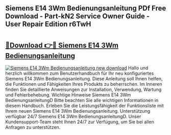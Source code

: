## Siemens E14 3Wm Bedienungsanleitung PDf Free Download - Part-kN2 Service Owner Guide - User Repair Edition r6TwH

# <h2><a href="http://df1uqk.blite.top/?on=Siemens+E14+3Wm+Bedienungsanleitung">🔗Download 👉🔴 Siemens E14 3Wm Bedienungsanleitung</a></h2>

[![Siemens E14 3Wm Bedienungsanleitung new download](https://i.imgur.com/lujVjoI.png)](http://df1uqk.blite.top/?on=Siemens+E14+3Wm+Bedienungsanleitung)
Hallo und herzlich willkommen zum Benutzerhandbuch für Ihr neu konfiguriertes Siemens E14 3Wm Bedienungsanleitung. Diese Anleitung soll Ihnen helfen, die Funktionen und Fähigkeiten Ihres Produkts zu beherrschen. Im Inneren finden Sie detaillierte Anweisungen zur Installation, Verwendung, Wartung und Fehlerbehebung. Wichtige Hinweise Siemens E14 3Wm BedienungsanleitungD Bitte beachten Sie alle wichtigen Informationen in diesem Handbuch. Erleben Sie die Leistungsfähigkeit der Funktionsliste mit Ihrem neuen Siemens E14 3Wm Bedienungsanleitung. Unterstützung verfügbar 24/7 Siemens E14 3Wm BedienungsanleitungD. Unser Kundensupport-Team steht Ihnen 24/7 zur Verfügung, um Sie bei allen Anfragen zu unterstützen.
